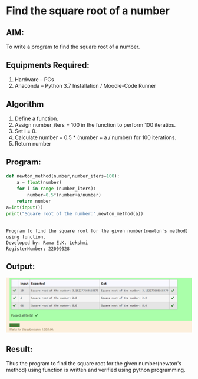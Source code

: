 # Find the square root of a number

## AIM:
To write a program to find the square root of a number.

## Equipments Required:
1. Hardware – PCs
2. Anaconda – Python 3.7 Installation / Moodle-Code Runner

## Algorithm
1. Define a function.
2. Assign number_iters = 100 in the function to perform 100 iteratios.
3. Set i = 0.
4. Calculate  number = 0.5 * (number + a / number) for 100 iterations.
5. Return number

## Program:
```python
def newton_method(number,number_iters=100):
    a = float(number)
    for i in range (number_iters):
        number=0.5*(number+a/number)
    return number
a=int(input())
print("Square root of the number:",newton_method(a))
```

```

Program to find the square root for the given number(newton's method) using function.
Developed by: Rama E.K. Lekshmi
RegisterNumber: 22009028
```

## Output:
![model](output.png)


## Result:
Thus the program to find the square root for the given number(newton's method) using function is written and verified using python programming.
